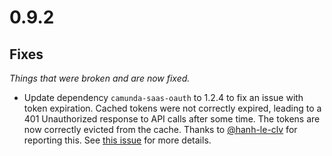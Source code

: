 # 0.9.2

## Fixes

_Things that were broken and are now fixed._

-   Update dependency `camunda-saas-oauth` to 1.2.4 to fix an issue with token expiration. Cached tokens were not correctly expired, leading to a 401 Unauthorized response to API calls after some time. The tokens are now correctly evicted from the cache. Thanks to [@hanh-le-clv](https://github.com/hanh-le-clv) for reporting this. See [this issue](https://github.com/camunda-community-hub/camunda-8-sdk-node-js/issues/7) for more details.
